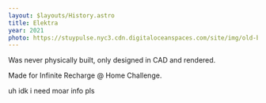 ```yaml
---
layout: $layouts/History.astro
title: Elektra
year: 2021
photo: https://stuypulse.nyc3.cdn.digitaloceanspaces.com/site/img/old-bots/2021_Elektra.jpg
---
```


Was never physically built, only designed in CAD and rendered. 

Made for Infinite Recharge @ Home Challenge.

uh idk i need moar info pls
